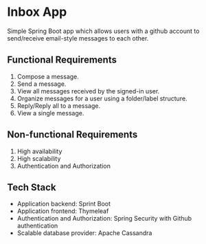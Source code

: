 # Inbox App
Simple Spring Boot app which allows users with a github account to send/receive email-style messages to each other.

## Functional Requirements
1. Compose a message.
2. Send a message.
3. View all messages received by the signed-in user.
4. Organize messages for a user using a folder/label structure.
5. Reply/Reply all to a message.
6. View a single message.

## Non-functional Requirements
1. High availability
2. High scalability
3. Authentication and Authorization

## Tech Stack
* Application backend: Sprint Boot
* Application frontend: Thymeleaf
* Authentication and Authorization: Spring Security with Github authentication
* Scalable database provider: Apache Cassandra